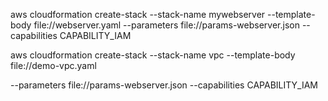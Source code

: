 aws cloudformation create-stack --stack-name mywebserver --template-body file://webserver.yaml --parameters file://params-webserver.json --capabilities CAPABILITY_IAM


aws cloudformation create-stack --stack-name vpc --template-body file://demo-vpc.yaml


 --parameters file://params-webserver.json --capabilities CAPABILITY_IAM